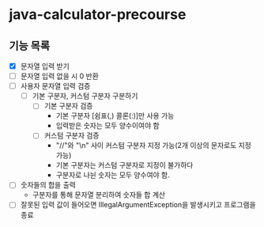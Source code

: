 # java-calculator-precourse

## 기능 목록
- [x] 문자열 입력 받기
- [ ] 문자열 입력 없을 시 0 반환
- [ ] 사용자 문자열 입력 검증
  - [ ] 기본 구분자, 커스텀 구분자 구분하기
    - [ ] 기본 구분자 검증
      - 기본 구분자 [쉼표(,) 콜론(:)]만 사용 가능
      - 입력받은 숫자는 모두 양수이여야 함
    - [ ] 커스텀 구분자 검증
      - "//"와 "\n" 사이 커스텀 구분자 지정 가능(2개 이상의 문자로도 지정 가능)
      - 기본 구분자는 커스텀 구분자로 지정이 불가하다
      - 구분자로 나뉜 숫자는 모두 양수여야 함.
- [ ] 숫자들의 합을 출력
  - 구분자를 통해 문자열 분리하여 숫자들 합 계산
- [ ] 잘못된 입력 값이 들어오면 IllegalArgumentException을 발생시키고 프로그램을 종료